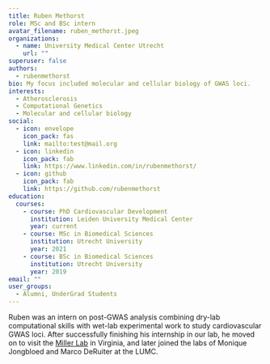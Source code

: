 ```yaml
---
title: Ruben Methorst
role: MSc and BSc intern
avatar_filename: ruben_methorst.jpeg
organizations:
  - name: University Medical Center Utrecht
    url: ""
superuser: false
authors:
  - rubenmethorst
bio: My focus included molecular and cellular biology of GWAS loci.
interests:
  - Atherosclerosis
  - Computational Genetics
  - Molecular and cellular biology
social:
  - icon: envelope
    icon_pack: fas
    link: mailto:test@mail.org
  - icon: linkedin
    icon_pack: fab
    link: https://www.linkedin.com/in/rubenmethorst/
  - icon: github
    icon_pack: fab
    link: https://github.com/rubenmethorst
education:
  courses:
    - course: PhD Cardiovascular Development
      institution: Leiden University Medical Center
      year: current
    - course: MSc in Biomedical Sciences
      institution: Utrecht University
      year: 2021
    - course: BSc in Biomedical Sciences
      institution: Utrecht University
      year: 2019
email: ""
user_groups:
  - Alumni, UnderGrad Students
---
```

Ruben was an intern on post-GWAS analysis combining dry-lab computational skills with wet-lab experimental work to study cardiovascular GWAS loci. After successfully finishing his internship in our lab, he moved on to visit the [Miller Lab](http://millerlab.org/) in Virginia, and later joined the labs of Monique Jongbloed and Marco DeRuiter at the LUMC.

